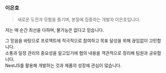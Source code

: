 ### 이은호

> 새로운 도전과 모험을 즐기며, 본질에 집중하는 개발자 이은호입니다.

저는 매 순간 최선을 다하며, 불가능은 없다고 믿습니다. <br/> 

그 믿음을 바탕으로 프로젝트에 적극적으로 참여하고 목표 달성을 위해 끊임없이 고민합니다. <br/>
소통과 일정 관리의 중요성을 알고있기에 협의 내용을 객관적으로 정리해 팀원과 공유합니다.<br/>
NestJS를 활용해 개발하는 것과 제품의 성장에 관심이 많습니다.<br/>
